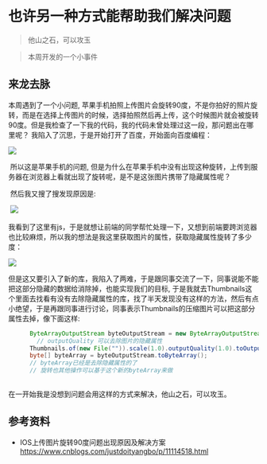 # 也许另一种方式能帮助我们解决问题

> 他山之石，可以攻玉

> 本周开发的一个小事件

## 来龙去脉

本周遇到了一个小问题, 苹果手机拍照上传图片会旋转90度，不是你拍好的照片旋转，而是在选择上传图片的时候，选择拍照然后再上传，这个时候图片就会被旋转90度。但是我检查了一下我的代码，我的代码未曾处理过这一段，那问题出在哪里呢？ 我陷入了沉思，于是开始打开了百度，开始面向百度编程：

[![](https://pic.imgdb.cn/item/61b426b52ab3f51d91d490e3.png)](https://pic.imgdb.cn/item/61b426b52ab3f51d91d490e3.png)

​	所以这是苹果手机的问题, 但是为什么在苹果手机中没有出现这种旋转，上传到服务器在浏览器上看就出现了旋转呢，是不是这张图片携带了隐藏属性呢？

​    然后我又搜了搜发现原因是:

​    [![](https://pic.imgdb.cn/item/61b429632ab3f51d91d58bdb.png)](https://pic.imgdb.cn/item/61b429632ab3f51d91d58bdb.png)

我看到了这里有js，于是就想让前端的同学帮忙处理一下，又想到前端要跨浏览器也比较麻烦，所以我的想法是我这里获取图片的属性，获取隐藏属性旋转了多少度：

[![](https://pic.imgdb.cn/item/61b42a692ab3f51d91d60f01.png)](https://pic.imgdb.cn/item/61b42a692ab3f51d91d60f01.png)

但是这又要引入了新的库，我陷入了两难，于是跟同事交流了一下，同事说能不能把这部分隐藏的数据给消除掉，也能实现我们的目标, 于是我就去Thumbnails这个里面去找看有没有去除隐藏属性的库，找了半天发现没有这样的方法，然后有点小绝望，于是再跟同事进行讨论，同事表示Thumbnails的压缩图片可以把这部分属性去掉，像下面这样:

```java
      ByteArrayOutputStream byteOutputStream = new ByteArrayOutputStream();
        // outputQuality 可以去除图片的隐藏属性
      Thumbnails.of(new File("")).scale(1.0).outputQuality(1.0).toOutputStream(byteOutputStream);
      byte[] byteArray = byteOutputStream.toByteArray();
	  // byteArray已经是去除隐藏属性的了
      // 旋转也其他操作可以基于这个新的byteArray来做
        
```

在一开始我是没想到问题会用这样的方式来解决，他山之石，可以攻玉。

## 参考资料

- IOS上传图片旋转90度问题出现原因及解决方案  https://www.cnblogs.com/justdoityangbo/p/11114518.html